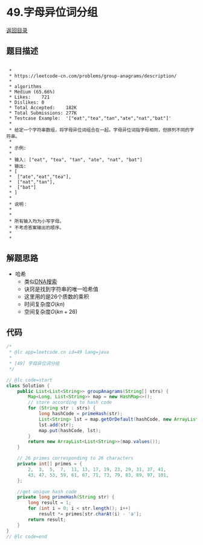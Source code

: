 # 49.字母异位词分组
[返回目录](../README.md)
  
## 题目描述
```

 *
 * https://leetcode-cn.com/problems/group-anagrams/description/
 *
 * algorithms
 * Medium (65.66%)
 * Likes:    721
 * Dislikes: 0
 * Total Accepted:    182K
 * Total Submissions: 277K
 * Testcase Example:  '["eat","tea","tan","ate","nat","bat"]'
 *
 * 给定一个字符串数组，将字母异位词组合在一起。字母异位词指字母相同，但排列不同的字符串。
 * 
 * 示例:
 * 
 * 输入: ["eat", "tea", "tan", "ate", "nat", "bat"]
 * 输出:
 * [
 * ⁠ ["ate","eat","tea"],
 * ⁠ ["nat","tan"],
 * ⁠ ["bat"]
 * ]
 * 
 * 说明：
 * 
 * 
 * 所有输入均为小写字母。
 * 不考虑答案输出的顺序。
 * 
 * 
```  
  
## 解题思路 
- 哈希
  - 类似[DNA搜索](https://github.com/bian-hengwei/CZ2001_Searching/blob/master/DnaSearching/HashSearch.java)
  - 诀窍是找到字符串的唯一哈希值
  - 这里用的是26个质数的乘积
  - 时间复杂度$O(kn)$
  - 空间复杂度$O(kn + 26)$
  
## 代码
``` java
/*
 * @lc app=leetcode.cn id=49 lang=java
 *
 * [49] 字母异位词分组
 */

// @lc code=start
class Solution {
    public List<List<String>> groupAnagrams(String[] strs) {
        Map<Long, List<String>> map = new HashMap<>();
        // store according to hash code
        for (String str : strs) {
            long hashCode = primeHash(str);
            List<String> lst = map.getOrDefault(hashCode, new ArrayList<>());
            lst.add(str);
            map.put(hashCode, lst);
        }
        return new ArrayList<List<String>>(map.values()); 
    }

    // 26 primes corresponding to 26 characters
    private int[] primes = {
        2,  3,  5,  7,  11, 13, 17, 19, 23, 29, 31, 37, 41, 
        43, 47, 53, 59, 61, 67, 71, 73, 79, 83, 89, 97, 101,
    };

    //get unique hash code
    private long primeHash(String str) {
        long result = 1;
        for (int i = 0; i < str.length(); i++)
            result *= primes[str.charAt(i) - 'a'];
        return result;
    }
}
// @lc code=end


```  
  